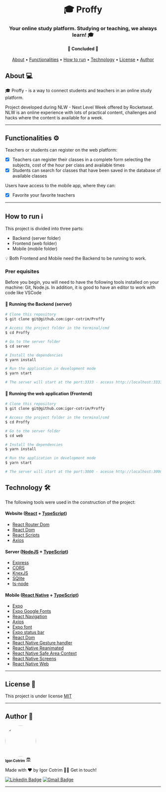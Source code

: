 <h1 align="center">🎓 Proffy </h1>

<h3 align="center">Your online study platform. Studying or teaching, we always learn! 🎓</h3>

<h4 align="center"> 
	🚧  Concluded  🚧
</h4>

<p align="center">
 <a href="#about">About</a> •
 <a href="#Functionalities-%EF%B8%8F">Functionalities</a> • 
 <a href="#how-to-run-ℹ">How to run</a> • 
 <a href="#technology-">Technology</a> • 
 <a href="#license-">License</a> • 
 <a href="#author-">Author</a>
</p>

## About 💻

🎓 Proffy - is a way to connect students and teachers in an online study platform.

Project developed during NLW - Next Level Week offered by Rocketseat. NLW is an online experience with lots of practical content, challenges and hacks where the content is available for a week.

---

## Functionalities ⚙️

Teachers or students can register on the web platform:

- [x] Teachers can register their classes in a complete form selecting the subjects, cost of the hour per class and available times
- [x] Students can search for classes that have been saved in the database of available classes

Users have access to the mobile app, where they can:

- [x] Favorite your favorite teachers

---

## How to run ℹ

This project is divided into three parts:

- Backend (server folder)
- Frontend (web folder)
- Mobile (mobile folder) <br/>

💡 Both Frontend and Mobile need the Backend to be running to work.

### Prer equisites

Before you begin, you will need to have the following tools installed on your machine: Git, Node.js. In addition, it is good to have an editor to work with code like VSCode

#### 🎲 Running the Backend (server)

```sh
# Clone this repository
$ git clone git@github.com:igor-cotrim/Proffy

# Access the project folder in the terminal/cmd
$ cd Proffy

# Go to the server folder
$ cd server

# Install the dependencies
$ yarn install

# Run the application in development mode
$ yarn start

# The server will start at the port:3333 - access http://localhost:3333 
```

#### 🧭 Running the web application (Frontend)

```sh
# Clone this repository
$ git clone git@github.com:igor-cotrim/Proffy

# Access the project folder in the terminal/cmd
$ cd Proffy

# Go to the server folder
$ cd web

# Install the dependencies
$ yarn install

# Run the application in development mode
$ yarn start

# The server will start at the port:3000 - acesse http://localhost:3000
```

## Technology 🛠

The following tools were used in the construction of the project:

#### Website ([React](https://pt-br.reactjs.org/) + [TypeScript](https://www.typescriptlang.org/))

- [React Router Dom](https://github.com/ReactTraining/react-router/tree/master/packages/react-router-dom)
- [React Dom](https://pt-br.reactjs.org/docs/react-dom.html)
- [React Scripts](https://www.npmjs.com/package/react-scripts)
- [Axios](https://github.com/axios/axios)

#### Server ([NodeJS](https://nodejs.org/en/) + [TypeScript](https://www.typescriptlang.org/))

- [Express](https://expressjs.com/)
- [CORS](https://expressjs.com/en/resources/middleware/cors.html)
- [KnexJS](http://knexjs.org/)
- [SQlite](https://github.com/mapbox/node-sqlite3)
- [ts-node](https://github.com/TypeStrong/ts-node)

#### Mobile ([React Native](http://www.reactnative.com/) + [TypeScript](https://www.typescriptlang.org/))

- [Expo](https://expo.io/)
- [Expo Google Fonts](https://github.com/expo/google-fonts)
- [React Navigation](https://reactnavigation.org/)
- [Axios](https://github.com/axios/axios)
- [Expo font](https://docs.expo.io/versions/latest/sdk/font/)
- [Expo status bar](https://docs.expo.io/versions/latest/sdk/status-bar/)
- [React Dom](https://pt-br.reactjs.org/docs/react-dom.html)
- [React Native Gesture handler](https://github.com/software-mansion/react-native-gesture-handler)
- [React Native Reanimated](https://github.com/software-mansion/react-native-reanimated)
- [React Native Safe Area Context](https://github.com/th3rdwave/react-native-safe-area-context)
- [React Native Screens](https://github.com/software-mansion/react-native-screens)
- [React Native Web](https://github.com/necolas/react-native-web)

---


## License 📝

This project is under license [MIT](https://choosealicense.com/licenses/mit/)

---

## Author 🦸

<a href="https://www.linkedin.com/in/igorcotrim/">
 <img style="border-radius: 50%;" src="https://avatars2.githubusercontent.com/u/50390408?s=460&u=fa3dad860e7be785755894c2c7f4cbd20ac4b1b0&v=4" width="100px;" alt=""/>
 <br />
 <sub><b>Igor Cotrim</b></sub></a> <a href="https://www.linkedin.com/in/igorcotrim/" title="linkedin">😎</a>


Made with ❤️ by Igor Cotrim 👋🏽 Get in touch!

[![Linkedin Badge](https://img.shields.io/badge/-Igor_Cotrim-blue?style=flat-square&logo=Linkedin&logoColor=white&link=https://www.linkedin.com/in/igorcotrim/)](https://www.linkedin.com/in/igorcotrim/) 
[![Gmail Badge](https://img.shields.io/badge/-igorxuxicotrim@gmail.com-c14438?style=flat-square&logo=Gmail&logoColor=white&link=mailto:igorxuxicotrim@gmail.com)](mailto:igorxuxicotrim@gmail.com)

---

